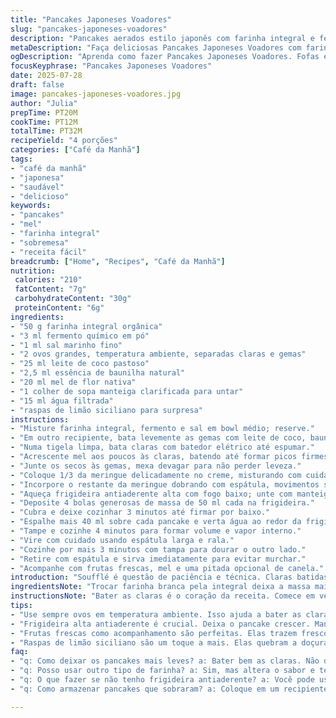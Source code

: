 ```yaml
---
title: "Pancakes Japoneses Voadores"
slug: "pancakes-japoneses-voadores"
description: "Pancakes aerados estilo japonês com farinha integral e fermento natural. Claras batidas em neve firme, incorporadas com cuidado para manter a leveza. Toque de mel no lugar do açúcar tradicional e um pouco de raspas de limão para aroma. Cozidos em frigideira antiaderente alta, com tampa para não perder a umidade, virados com delicadeza. Servidos rapidamente para aproveitar o soufflé antes dele murchar, acompanhados de frutas frescas da estação e mel de flor nativa."
metaDescription: "Faça deliciosas Pancakes Japoneses Voadores com farinha integral e mel. Leves e fofas, perfeitas para um café da manhã diferente."
ogDescription: "Aprenda como fazer Pancakes Japoneses Voadores. Fofas e saudáveis, com mel e raspas de limão para um toque especial."
focusKeyphrase: "Pancakes Japoneses Voadores"
date: 2025-07-28
draft: false
image: pancakes-japoneses-voadores.jpg
author: "Julia"
prepTime: PT20M
cookTime: PT12M
totalTime: PT32M
recipeYield: "4 porções"
categories: ["Café da Manhã"]
tags:
- "café da manhã"
- "japonesa"
- "saudável"
- "delicioso"
keywords:
- "pancakes"
- "mel"
- "farinha integral"
- "sobremesa"
- "receita fácil"
breadcrumb: ["Home", "Recipes", "Café da Manhã"]
nutrition: 
 calories: "210"
 fatContent: "7g"
 carbohydrateContent: "30g"
 proteinContent: "6g"
ingredients:
- "50 g farinha integral orgânica"
- "3 ml fermento químico em pó"
- "1 ml sal marinho fino"
- "2 ovos grandes, temperatura ambiente, separadas claras e gemas"
- "25 ml leite de coco pastoso"
- "2,5 ml essência de baunilha natural"
- "20 ml mel de flor nativa"
- "1 colher de sopa manteiga clarificada para untar"
- "15 ml água filtrada"
- "raspas de limão siciliano para surpresa"
instructions:
- "Misture farinha integral, fermento e sal em bowl médio; reserve."
- "Em outro recipiente, bata levemente as gemas com leite de coco, baunilha e raspas de limão; não misture demais."
- "Numa tigela limpa, bata claras com batedor elétrico até espumar."
- "Acrescente mel aos poucos às claras, batendo até formar picos firmes."
- "Junte os secos às gemas, mexa devagar para não perder leveza."
- "Coloque 1/3 da meringue delicadamente no creme, misturando com cuidado."
- "Incorpore o restante da meringue dobrando com espátula, movimentos suaves."
- "Aqueça frigideira antiaderente alta com fogo baixo; unte com manteiga clarificada usando pincel."
- "Deposite 4 bolas generosas de massa de 50 ml cada na frigideira."
- "Cubra e deixe cozinhar 3 minutos até firmar por baixo."
- "Espalhe mais 40 ml sobre cada pancake e verta água ao redor da frigideira."
- "Tampe e cozinhe 4 minutos para formar volume e vapor interno."
- "Vire com cuidado usando espátula larga e rala."
- "Cozinhe por mais 3 minutos com tampa para dourar o outro lado."
- "Retire com espátula e sirva imediatamente para evitar murchar."
- "Acompanhe com frutas frescas, mel e uma pitada opcional de canela."
introduction: "Soufflé é questão de paciência e técnica. Claras batidas em neve firme, mas não explodidas. Mistura delicada, sem pressa. Pancakes japoneses são quase uma nuvem que se perde no ar. Farinha integral deixa a textura áspera e saudável, diferente do usual. Mel substitui o açúcar para adoçar com um sabor mais rústico e terroso. Leite de coco em vez do leite comum traz cremosidade e um toque tropical. Raspas de limão dão um cheiro vibrante, cortando doçura. Às vezes a gente quer algo leve, mas que impressiona no visual e no sabor. Cozinhar com tampa ajuda no volume, cria vapor que mantém a massa fofa por dentro. Virar precisa calma, paciência, muita leveza. Servir rápido porque o soufflé não espera, murcha fácil. Frutas frescas e mel para acompanhar, só mais nada. Dá para fazer um café preto forte pra acompanhar e curtir a leveza que some na boca. Simples, prático, quase mágico de fazer."
ingredientsNote: "Trocar farinha branca pela integral deixa a massa mais rústica, com mais fibras e sabor levemente amendoado, menos 'branquinha' que a farinha comum. Use fermento químico fresco para garantir o crescimento ideal do soufflé. O leite de coco substitui o leite, dando mais corpo e sabor levemente adocicado, ideal para quem quer algo diferente do comum. O mel traz um dulçor mais natural e perfumado que o açúcar tradicional. Raspas de limão siciliano combinam com o frescor e quebram a doçura sutil do mel, trazendo acidez delicada. A manteiga clarificada facilita o preparo, não queimando na frigideira e garantindo que a massa não grude. Água adicionada durante o cozimento cria vapor para crescer a massa por dentro. Temperatura ambiente dos ovos ajuda a bater as claras em neve com mais facilidade e estabilidade. Preparar os ingredientes antes de começar ajuda a agilizar a sequência e evita que a massa perca a aeração. Utensílios limpos sem gordura são indispensáveis para conseguir bater as claras em picos bem firmes."
instructionsNote: "Bater as claras é o coração da receita. Comece em velocidade média para formação das bolhas, depois aumente e acrescente o mel aos poucos para estabilizar a textura. Ao adicionar ingredientes secos nas gemas, misture só até incorporar, evite bater demais para não perder leveza. A incorporação da meringue na massa é delicada: use uma colher grande ou espátula e movimente em cortes suaves, não mexa vigorosamente para não perder o ar incorporado. A frigideira deve ser alta e antiaderente para permitir que o pancake cresça de verdade e não espalhe. Untar com manteiga clarificada facilita e trás sabor na medida certa. Cozinhe primeiro com tampa para criar vapor que ajuda a massa crescer. Ao adicionar a água, faça ao redor da massa, não jogue direto por cima para não perder o soufflé perfeito. Virar o pancake deve ser feito com espátula larga e com calma, para não desmontar. O timing do cozimento é flexível, observe a aparência da massa para garantir que o interior está cozido e bordas douradas. Sirva logo após pronto, porque o soufflé esfria e murcha rápido, perdendo a textura. Frutas frescas e mel realçam o sabor, mas nada muito pesado para não sobrecarregar a leveza."
tips:
- "Use sempre ovos em temperatura ambiente. Isso ajuda a bater as claras em neve com melhor volume. Limpeza dos utensílios é vital. Qualquer resquício de gordura pode atrapalhar. Batedor elétrico comece em velocidade baixa. Aumente aos poucos. Adicione mel em fio, devagar. Assim, as claras ficam estáveis. Misture os secos apenas até incorporar. Mistura excessiva perde a leveza e textura fofa."
- "Frigideira alta antiaderente é crucial. Deixa o pancake crescer. Manteiga clarificada para untar, não queima. Evite óleo comum, destrói o sabor. Ao colocar água na frigideira, faça ao redor da massa, não diretamente. Isso cria vapor. A temperar os ovos em temperatura certa facilita o batido. Tenha todos os ingredientes prontos antes de começar. Isso agiliza o preparo."
- "Frutas frescas como acompanhamento são perfeitas. Elas trazem frescor, mas não sobrecarregam. Mel nativo é o melhor para combinar. Pode adicionar canela, mas não precisa. Note a textura, movimento devagar. Vire com espátula larga, calma é essencial. O cozimento varia, observe a cor e firmeza. Servir rápido, soufflé murcha fácil. Perde a leveza muito rápido, fique atento."
- "Raspas de limão siciliano são um toque a mais. Elas quebram a doçura do mel, traz frescor. Esse contraste é delicado e saboroso. Se o pancake não crescer, pode ser o fermento velho. Use sempre fermento fresco. Alternativa é usar iogurte ao invés do leite de coco, também fica bom. Mas o leite de coco dá cremosidade. Pronto, manter as claras em neve é a chave para tudo isso!"
faq:
- "q: Como deixar os pancakes mais leves? a: Bater bem as claras. Não deixar grumos. Mistura lenta. Junte os ingredientes secos com calma. Não mexa muito. O segredo é o ar."
- "q: Posso usar outro tipo de farinha? a: Sim, mas altera o sabor e textura. Experimente a farinha de aveia. Ela é mais doce. Mas pode não ficar tão fofinha. Use sempre fermento validado."
- "q: O que fazer se não tenho frigideira antiaderente? a: Você pode usar uma frigideira comum. Mas unte bem, cuidado para não grudar. Pode ser complicado, a massa é delicada. Fogo baixo é ainda mais importante."
- "q: Como armazenar pancakes que sobraram? a: Coloque em um recipiente hermético. Refrigere por até dois dias. Pode aquecer no micro-ondas. Não ficam tão fofos, mas ainda servem. Outra opção é congelar."

---
```

